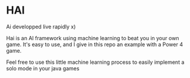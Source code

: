 # HAI
Ai developped live rapidly x)

Hai is an AI framework using machine learning to beat you in your own game. 
It's easy to use, and I give in this repo an example with a Power 4 game.

Feel free to use this little machine learning process to easily implement a solo mode in your java games
